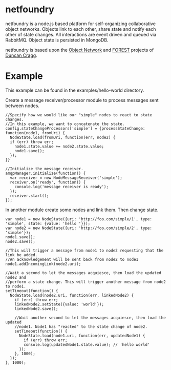 netfoundry
==========

netfoundry is a node.js based platform for self-organizing collaborative object networks. Objects link to each other, share state and notify each other of state changes. All interactions are event driven and queued via RabbitMQ. Object state is persisted in MongoDB.

netfoundry is based upon the <a href="http://the-object.net/">Object Network</a> and <a href="http://forest-roa.org/">FOREST</a> projects of <a href="http://duncan-cragg.org/">Duncan Cragg</a>. 

Example
=======
This example can be found in the examples/hello-world directory.

Create a message receiver/processor module to process messages sent between nodes.
```
//Specify how we would like our "simple" nodes to react to state changes.
//In this example, we want to concatenate the state.
config.stateChangeProcessors['simple'] = {processStateChange: function(node1, fromUri) {
  NodeState.load(fromUri, function(err, node2) {
  if (err) throw err;
	node1.state.value += node2.state.value;
	node1.save();
  });
}}

//Initialize the message receiver.
amqpManager.initialize(function() {
  var receiver = new NodeMessageReceiver('simple');
  receiver.on('ready', function() {
    console.log('message receiver is ready');
  });
  receiver.start();
});
```

In another module create some nodes and link them. Then change state.
```
var node1 = new NodeState({uri: 'http://foo.com/simple/1', type: 'simple', state: {value: 'hello '}});
var node2 = new NodeState({uri: 'http://foo.com/simple/2', type: 'simple'});
node1.save();
node2.save();

//This will trigger a message from node1 to node2 requesting that the link be added.
//An acknowledgement will be sent back from node2 to node1
node1.addIncomingLink(node2.uri);

//Wait a second to let the messages acquiesce, then load the updated node2 and 
//perform a state change. This will trigger another message from node2 to node1.
setTimeout(function() {
  NodeState.load(node2.uri, function(err, linkedNode2) {
    if (err) throw err;
    linkedNode2.setState({value: 'world'});
    linkedNode2.save();

    //Wait another second to let the messages acquiesce, then load the updated
    //node1. Node1 has "reacted" to the state change of node2.
    setTimeout(function() {
      NodeState.load(node1.uri, function(err, updatedNode1) {
        if (err) throw err;
        console.log(updatedNode1.state.value); // 'hello world'
      });
    }, 1000);
  });
}, 1000);
```

